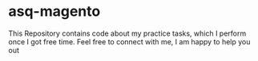 # asq-magento
This Repository contains code about my practice tasks, which I perform once I got  free time. Feel free to connect with me, I am happy to help you out
